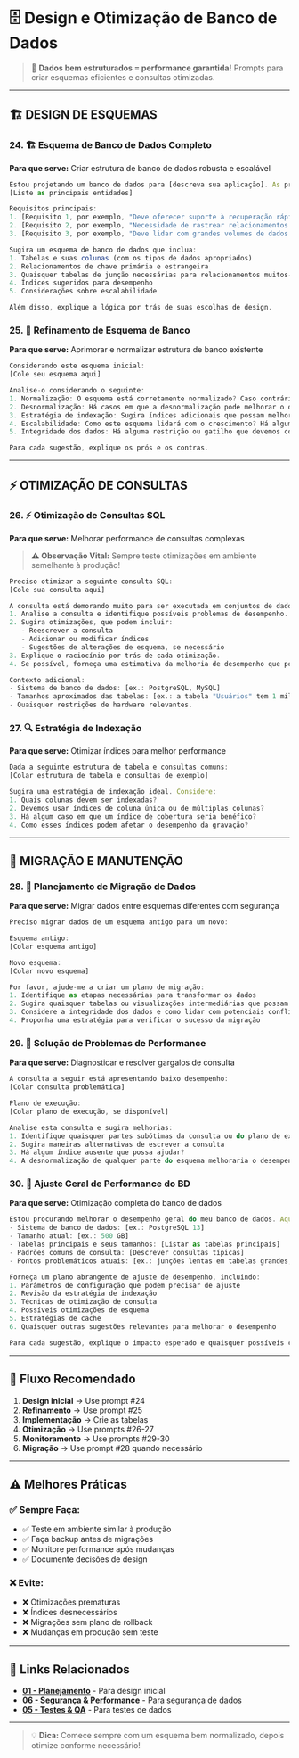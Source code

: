 # 🗄️ **Design e Otimização de Banco de Dados**

> 🚀 **Dados bem estruturados = performance garantida!** Prompts para criar esquemas eficientes e consultas otimizadas.

---

## 🏗️ **DESIGN DE ESQUEMAS**

### **24. 🏗️ Esquema de Banco de Dados Completo**

**Para que serve:** Criar estrutura de banco de dados robusta e escalável

```jsx
Estou projetando um banco de dados para [descreva sua aplicação]. As principais entidades são:
[Liste as principais entidades]

Requisitos principais:
1. [Requisito 1, por exemplo, "Deve oferecer suporte à recuperação rápida de postagens do usuário"]
2. [Requisito 2, por exemplo, "Necessidade de rastrear relacionamentos do usuário (seguidores/seguindo)"]
3. [Requisito 3, por exemplo, "Deve lidar com grandes volumes de dados de séries temporais para análise"]

Sugira um esquema de banco de dados que inclua:
1. Tabelas e suas colunas (com os tipos de dados apropriados)
2. Relacionamentos de chave primária e estrangeira
3. Quaisquer tabelas de junção necessárias para relacionamentos muitos-para-muitos
4. Índices sugeridos para desempenho
5. Considerações sobre escalabilidade

Além disso, explique a lógica por trás de suas escolhas de design.
```

### **25. 🔄 Refinamento de Esquema de Banco**

**Para que serve:** Aprimorar e normalizar estrutura de banco existente

```jsx
Considerando este esquema inicial:
[Cole seu esquema aqui]

Analise-o considerando o seguinte:
1. Normalização: O esquema está corretamente normalizado? Caso contrário, sugira melhorias.
2. Desnormalização: Há casos em que a desnormalização pode melhorar o desempenho?
3. Estratégia de indexação: Sugira índices adicionais que possam melhorar o desempenho da consulta.
4. Escalabilidade: Como este esquema lidará com o crescimento? Há algum gargalo em potencial?
5. Integridade dos dados: Há alguma restrição ou gatilho que devemos considerar para garantir a consistência dos dados?

Para cada sugestão, explique os prós e os contras.
```

---

## ⚡ **OTIMIZAÇÃO DE CONSULTAS**

### **26. ⚡ Otimização de Consultas SQL**

**Para que serve:** Melhorar performance de consultas complexas

> **⚠️ Observação Vital:** Sempre teste otimizações em ambiente semelhante à produção!

```jsx
Preciso otimizar a seguinte consulta SQL:
[Cole sua consulta aqui]

A consulta está demorando muito para ser executada em conjuntos de dados grandes. Por favor:
1. Analise a consulta e identifique possíveis problemas de desempenho.
2. Sugira otimizações, que podem incluir:
   - Reescrever a consulta
   - Adicionar ou modificar índices
   - Sugestões de alterações de esquema, se necessário
3. Explique o raciocínio por trás de cada otimização.
4. Se possível, forneça uma estimativa da melhoria de desempenho que podemos esperar.

Contexto adicional:
- Sistema de banco de dados: [ex.: PostgreSQL, MySQL]
- Tamanhos aproximados das tabelas: [ex.: a tabela "Usuários" tem 1 milhão de linhas]
- Quaisquer restrições de hardware relevantes.
```

### **27. 🔍 Estratégia de Indexação**

**Para que serve:** Otimizar índices para melhor performance

```jsx
Dada a seguinte estrutura de tabela e consultas comuns:
[Colar estrutura de tabela e consultas de exemplo]

Sugira uma estratégia de indexação ideal. Considere:
1. Quais colunas devem ser indexadas?
2. Devemos usar índices de coluna única ou de múltiplas colunas?
3. Há algum caso em que um índice de cobertura seria benéfico?
4. Como esses índices podem afetar o desempenho da gravação?
```

---

## 🔄 **MIGRAÇÃO E MANUTENÇÃO**

### **28. 🔄 Planejamento de Migração de Dados**

**Para que serve:** Migrar dados entre esquemas diferentes com segurança

```jsx
Preciso migrar dados de um esquema antigo para um novo:

Esquema antigo:
[Colar esquema antigo]

Novo esquema:
[Colar novo esquema]

Por favor, ajude-me a criar um plano de migração:
1. Identifique as etapas necessárias para transformar os dados
2. Sugira quaisquer tabelas ou visualizações intermediárias que possam ser úteis
3. Considere a integridade dos dados e como lidar com potenciais conflitos
4. Proponha uma estratégia para verificar o sucesso da migração
```

### **29. 🐛 Solução de Problemas de Performance**

**Para que serve:** Diagnosticar e resolver gargalos de consulta

```jsx
A consulta a seguir está apresentando baixo desempenho:
[Colar consulta problemática]

Plano de execução:
[Colar plano de execução, se disponível]

Analise esta consulta e sugira melhorias:
1. Identifique quaisquer partes subótimas da consulta ou do plano de execução
2. Sugira maneiras alternativas de escrever a consulta
3. Há algum índice ausente que possa ajudar?
4. A desnormalização de qualquer parte do esquema melhoraria o desempenho desta consulta?
```

### **30. 🚀 Ajuste Geral de Performance do BD**

**Para que serve:** Otimização completa do banco de dados

```jsx
Estou procurando melhorar o desempenho geral do meu banco de dados. Aqui está uma visão geral:
- Sistema de banco de dados: [ex.: PostgreSQL 13]
- Tamanho atual: [ex.: 500 GB]
- Tabelas principais e seus tamanhos: [Listar as tabelas principais]
- Padrões comuns de consulta: [Descrever consultas típicas]
- Pontos problemáticos atuais: [ex.: junções lentas em tabelas grandes, baixo desempenho de gravação durante horários de pico]

Forneça um plano abrangente de ajuste de desempenho, incluindo:
1. Parâmetros de configuração que podem precisar de ajuste
2. Revisão da estratégia de indexação
3. Técnicas de otimização de consulta
4. Possíveis otimizações de esquema
5. Estratégias de cache
6. Quaisquer outras sugestões relevantes para melhorar o desempenho

Para cada sugestão, explique o impacto esperado e quaisquer possíveis compensações.
```

---

## 🎯 **Fluxo Recomendado**

1. **Design inicial** → Use prompt #24
2. **Refinamento** → Use prompt #25
3. **Implementação** → Crie as tabelas
4. **Otimização** → Use prompts #26-27
5. **Monitoramento** → Use prompts #29-30
6. **Migração** → Use prompt #28 quando necessário

---

## ⚠️ **Melhores Práticas**

### **✅ Sempre Faça:**

- ✅ Teste em ambiente similar à produção
- ✅ Faça backup antes de migrações
- ✅ Monitore performance após mudanças
- ✅ Documente decisões de design

### **❌ Evite:**

- ❌ Otimizações prematuras
- ❌ Índices desnecessários
- ❌ Migrações sem plano de rollback
- ❌ Mudanças em produção sem teste

---

## 🔗 **Links Relacionados**

- **[01 - Planejamento](../01-planejamento/)** - Para design inicial
- **[06 - Segurança & Performance](../06-seguranca-performance/)** - Para segurança de dados
- **[05 - Testes & QA](../05-testes-qa/)** - Para testes de dados

---

> 💡 **Dica:** Comece sempre com um esquema bem normalizado, depois otimize conforme necessário!
